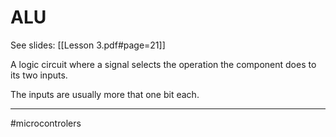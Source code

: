 # ALU
See slides: [[Lesson 3.pdf#page=21]]

A logic circuit where a signal selects the operation the component does to its two inputs.

The inputs are usually more that one bit each.

---
#microcontrolers 